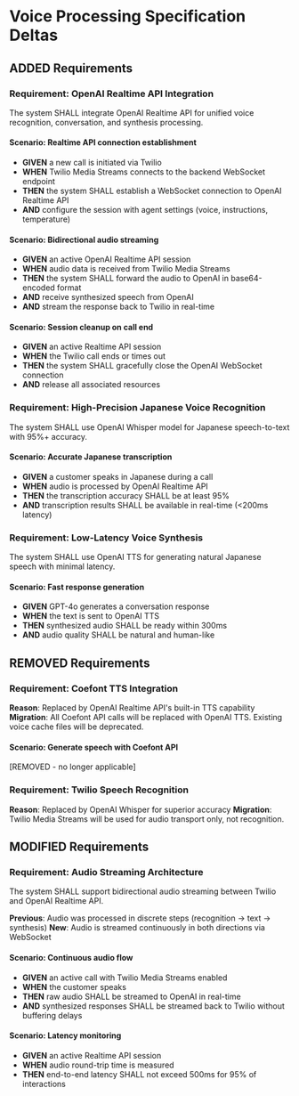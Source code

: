 # Voice Processing Specification Deltas

## ADDED Requirements

### Requirement: OpenAI Realtime API Integration
The system SHALL integrate OpenAI Realtime API for unified voice recognition, conversation, and synthesis processing.

#### Scenario: Realtime API connection establishment
- **GIVEN** a new call is initiated via Twilio
- **WHEN** Twilio Media Streams connects to the backend WebSocket endpoint
- **THEN** the system SHALL establish a WebSocket connection to OpenAI Realtime API
- **AND** configure the session with agent settings (voice, instructions, temperature)

#### Scenario: Bidirectional audio streaming
- **GIVEN** an active OpenAI Realtime API session
- **WHEN** audio data is received from Twilio Media Streams
- **THEN** the system SHALL forward the audio to OpenAI in base64-encoded format
- **AND** receive synthesized speech from OpenAI
- **AND** stream the response back to Twilio in real-time

#### Scenario: Session cleanup on call end
- **GIVEN** an active Realtime API session
- **WHEN** the Twilio call ends or times out
- **THEN** the system SHALL gracefully close the OpenAI WebSocket connection
- **AND** release all associated resources

### Requirement: High-Precision Japanese Voice Recognition
The system SHALL use OpenAI Whisper model for Japanese speech-to-text with 95%+ accuracy.

#### Scenario: Accurate Japanese transcription
- **GIVEN** a customer speaks in Japanese during a call
- **WHEN** audio is processed by OpenAI Realtime API
- **THEN** the transcription accuracy SHALL be at least 95%
- **AND** transcription results SHALL be available in real-time (<200ms latency)

### Requirement: Low-Latency Voice Synthesis
The system SHALL use OpenAI TTS for generating natural Japanese speech with minimal latency.

#### Scenario: Fast response generation
- **GIVEN** GPT-4o generates a conversation response
- **WHEN** the text is sent to OpenAI TTS
- **THEN** synthesized audio SHALL be ready within 300ms
- **AND** audio quality SHALL be natural and human-like

## REMOVED Requirements

### Requirement: Coefont TTS Integration
**Reason**: Replaced by OpenAI Realtime API's built-in TTS capability
**Migration**: All Coefont API calls will be replaced with OpenAI TTS. Existing voice cache files will be deprecated.

#### Scenario: Generate speech with Coefont API
[REMOVED - no longer applicable]

### Requirement: Twilio Speech Recognition
**Reason**: Replaced by OpenAI Whisper for superior accuracy
**Migration**: Twilio Media Streams will be used for audio transport only, not recognition.

## MODIFIED Requirements

### Requirement: Audio Streaming Architecture
The system SHALL support bidirectional audio streaming between Twilio and OpenAI Realtime API.

**Previous**: Audio was processed in discrete steps (recognition → text → synthesis)
**New**: Audio is streamed continuously in both directions via WebSocket

#### Scenario: Continuous audio flow
- **GIVEN** an active call with Twilio Media Streams enabled
- **WHEN** the customer speaks
- **THEN** raw audio SHALL be streamed to OpenAI in real-time
- **AND** synthesized responses SHALL be streamed back to Twilio without buffering delays

#### Scenario: Latency monitoring
- **GIVEN** an active Realtime API session
- **WHEN** audio round-trip time is measured
- **THEN** end-to-end latency SHALL not exceed 500ms for 95% of interactions
